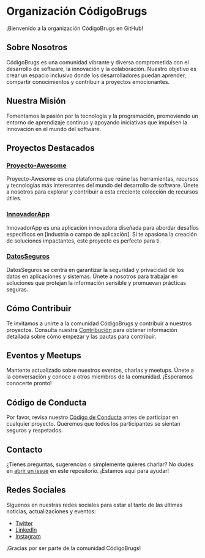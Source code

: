 
# Organización CódigoBrugs

¡Bienvenido a la organización CódigoBrugs en GitHub!

## Sobre Nosotros

CódigoBrugs es una comunidad vibrante y diversa comprometida con el desarrollo de software, la innovación y la colaboración. Nuestro objetivo es crear un espacio inclusivo donde los desarrolladores puedan aprender, compartir conocimientos y contribuir a proyectos emocionantes.

## Nuestra Misión

Fomentamos la pasión por la tecnología y la programación, promoviendo un entorno de aprendizaje continuo y apoyando iniciativas que impulsen la innovación en el mundo del software.

## Proyectos Destacados

### [Proyecto-Awesome](https://github.com/CodigoBrugs/Proyecto-Awesome)

Proyecto-Awesome es una plataforma que reúne las herramientas, recursos y tecnologías más interesantes del mundo del desarrollo de software. Únete a nosotros para explorar y contribuir a esta creciente colección de recursos útiles.

### [InnovadorApp](https://github.com/CodigoBrugs/InnovadorApp)

InnovadorApp es una aplicación innovadora diseñada para abordar desafíos específicos en [industria o campo de aplicación]. Si te apasiona la creación de soluciones impactantes, este proyecto es perfecto para ti.

### [DatosSeguros](https://github.com/CodigoBrugs/DatosSeguros)

DatosSeguros se centra en garantizar la seguridad y privacidad de los datos en aplicaciones y sistemas. Únete a nosotros para trabajar en soluciones que protejan la información sensible y promuevan prácticas seguras.

## Cómo Contribuir

Te invitamos a unirte a la comunidad CódigoBrugs y contribuir a nuestros proyectos. Consulta nuestra [Contribución](CONTRIBUTING.md) para obtener información detallada sobre cómo empezar y las pautas para contribuir.

## Eventos y Meetups

Mantente actualizado sobre nuestros eventos, charlas y meetups. Únete a la conversación y conoce a otros miembros de la comunidad. ¡Esperamos conocerte pronto!

## Código de Conducta

Por favor, revisa nuestro [Código de Conducta](CODE_OF_CONDUCT.md) antes de participar en cualquier proyecto. Queremos que todos los participantes se sientan seguros y respetados.

## Contacto

¿Tienes preguntas, sugerencias o simplemente quieres charlar? No dudes en [abrir un issue](https://github.com/CodigoBrugs/perfil/issues) en este repositorio. ¡Estamos aquí para ayudar!

## Redes Sociales

Síguenos en nuestras redes sociales para estar al tanto de las últimas noticias, actualizaciones y eventos:

- [Twitter](https://twitter.com/CodigoBrugs)
- [LinkedIn](https://www.linkedin.com/company/codigobrugs)
- [Instagram](https://www.instagram.com/codigobrugs/)

¡Gracias por ser parte de la comunidad CódigoBrugs!
